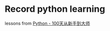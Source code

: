 # Record python learning

lessons from [Python - 100天从新手到大师](https://github.com/jackfrued/Python-100-Days)
